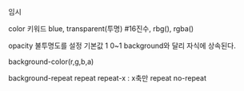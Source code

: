 임시

color 
키워드 blue, transparent(투명)
#16진수, rbg(), rgba()

opacity
불투명도를 설정
기본값 1
0~1
background와 달리 자식에 상속된다.

background-color(r,g,b,a)

background-repeat
repeat
repeat-x : x축만 repeat
no-repeat

